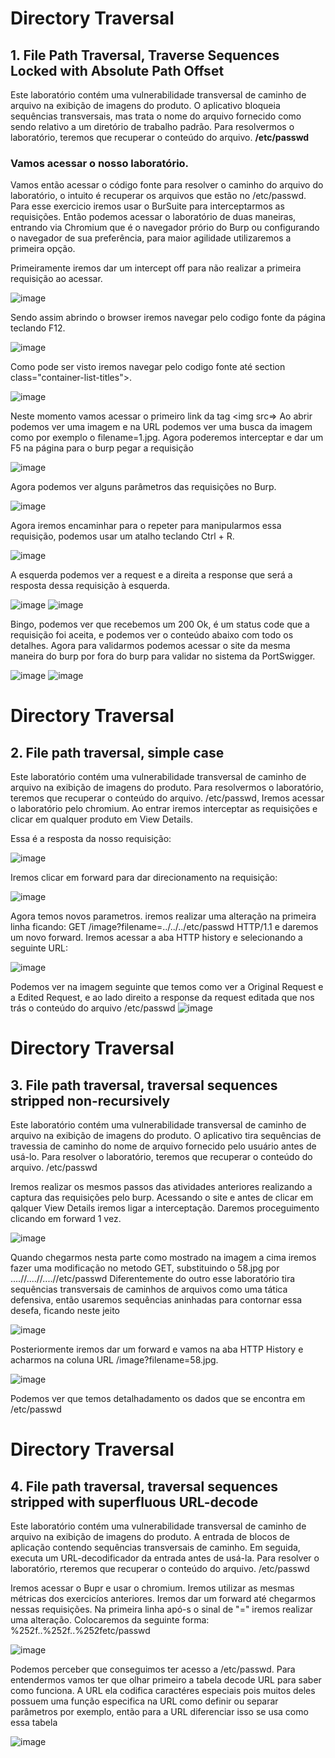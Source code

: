 # Directory Traversal

 ## 1. File Path Traversal, Traverse Sequences Locked with Absolute Path Offset 

Este laboratório contém uma vulnerabilidade transversal de caminho de arquivo na exibição de imagens do produto.
O aplicativo bloqueia sequências transversais, mas trata o nome do arquivo fornecido como sendo relativo a um diretório de trabalho padrão. Para resolvermos o laboratório, teremos que recuperar o  conteúdo do arquivo. **/etc/passwd**

### Vamos acessar o nosso laboratório.

Vamos então acessar o código fonte para resolver o caminho do arquivo do laboratório, o intuito é recuperar os arquivos que estão no /etc/passwd.
Para esse exercicio iremos usar o BurSuite para interceptarmos as requisições. Então podemos acessar o laboratório de duas maneiras, entrando via Chromium que é o navegador prório do Burp ou configurando o navegador de sua preferência, para maior agilidade utilizaremos a primeira opção.

Primeiramente iremos dar um intercept off para não realizar a primeira requisição ao acessar.

![image](https://user-images.githubusercontent.com/95362045/167206531-89379a83-0ddd-4a9d-8697-8e09800e29b1.png)

Sendo assim abrindo o browser iremos navegar pelo codigo fonte da página teclando F12.

![image](https://user-images.githubusercontent.com/95362045/167206904-73a66113-e239-46ca-b418-989607700bdd.png)

Como pode ser visto iremos navegar pelo codigo fonte até section class="container-list-titles">.

![image](https://user-images.githubusercontent.com/95362045/167207173-ea332740-d723-4395-8152-3a1dde657862.png)

Neste momento vamos acessar o primeiro link da tag <img src=> Ao abrir podemos ver uma imagem e na URL podemos ver uma busca da imagem como por exemplo o filename=1.jpg. Agora poderemos interceptar e dar um F5 na página para o burp pegar a requisição

![image](https://user-images.githubusercontent.com/95362045/167208732-c77069a1-508c-457c-bec4-a672d3452909.png)

Agora podemos ver alguns parâmetros das requisições no Burp.

![image](https://user-images.githubusercontent.com/95362045/167208913-357a42bb-0ed1-4fc6-8502-bb5cd19e216d.png)

Agora iremos encaminhar para o repeter para manipularmos essa requisição, podemos usar um atalho teclando Ctrl + R.

![image](https://user-images.githubusercontent.com/95362045/167209167-cf1ef5a4-1226-4f61-a224-c897b133565c.png)

A esquerda podemos ver a request e a direita a response que será a resposta dessa requisição à esquerda.

![image](https://user-images.githubusercontent.com/95362045/167209994-4e1ac341-5770-49ce-ad64-93a5154db6f8.png)
![image](https://user-images.githubusercontent.com/95362045/167210963-fd6851fa-126e-4058-ad29-d50df94404dc.png)

Bingo, podemos ver que recebemos um 200 Ok, é um status code que a requisição foi aceita, e podemos ver o conteúdo abaixo com todo os detalhes. Agora para validarmos podemos acessar o site da mesma maneira do burp por fora do burp para validar no sistema da PortSwigger.

![image](https://user-images.githubusercontent.com/95362045/167211278-794002a3-d44d-4104-b810-2b5f9bf60aa8.png)
![image](https://user-images.githubusercontent.com/95362045/167211440-139abddc-3f87-4051-8daa-1156ee815883.png)

# Directory Traversal

 ## 2. File path traversal, simple case
 
Este laboratório contém uma vulnerabilidade transversal de caminho de arquivo na exibição de imagens do produto. Para resolvermos o laboratório, teremos que recuperar o conteúdo do arquivo. /etc/passwd, Iremos acessar o laboratório pelo chromium. Ao entrar iremos interceptar as requisições e clicar em qualquer produto em View Details.

Essa é a resposta da nosso requisição:

![image](https://user-images.githubusercontent.com/95362045/167430841-9f0dc92d-0057-4f1e-9fc6-ea2f15ca3717.png)

Iremos clicar em forward para dar direcionamento na requisição:

![image](https://user-images.githubusercontent.com/95362045/167431499-cc93583a-aaad-4524-bc69-4f4cf39c068f.png)

Agora temos novos parametros. iremos realizar uma alteração na primeira linha ficando: GET /image?filename=../../../etc/passwd HTTP/1.1 e daremos um novo forward.
Iremos acessar a aba HTTP history e selecionando a seguinte URL:

![image](https://user-images.githubusercontent.com/95362045/167432199-0a22e497-bd4b-4d1b-bde4-bb1df5ae407c.png)

Podemos ver na imagem seguinte que temos como ver a Original Request e a Edited Request, e ao lado direito a response da request editada que nos trás o conteúdo do arquivo /etc/passwd
![image](https://user-images.githubusercontent.com/95362045/167432822-eb5d41a3-4960-4841-9373-053b9f3a382b.png)

# Directory Traversal

 ## 3. File path traversal, traversal sequences stripped non-recursively
 
 Este laboratório contém uma vulnerabilidade transversal de caminho de arquivo na exibição de imagens do produto. O aplicativo tira sequências de travessia de caminho do nome de arquivo fornecido pelo usuário antes de usá-lo. Para resolver o laboratório, teremos que recuperar o conteúdo do arquivo. /etc/passwd
 
 Iremos realizar os mesmos passos das atividades anteriores realizando a captura das requisições pelo burp. Acessando o site e antes de clicar em qalquer View Details iremos ligar a interceptação. Daremos proceguimento clicando em forward 1 vez. 
 
 ![image](https://user-images.githubusercontent.com/95362045/167449682-a9a9b42a-e676-4570-b4db-2b90a742be4e.png)
 
 Quando chegarmos nesta parte como mostrado na imagem a cima iremos fazer uma modificação no metodo GET, substituindo o 58.jpg por ....//....//....//etc/passwd
 Diferentemente do outro esse laboratório tira sequências transversais de caminhos de arquivos como uma tática defensiva, então usaremos sequências aninhadas para contornar essa desefa, ficando neste jeito

![image](https://user-images.githubusercontent.com/95362045/167451124-c405d213-c739-4a24-998f-3368fe7e9d08.png)

Posteriormente iremos dar um forward e vamos na aba HTTP History e acharmos na coluna URL /image?filename=58.jpg. 

![image](https://user-images.githubusercontent.com/95362045/167451333-4fdf586b-df26-4917-8a4a-3bc8b128c004.png)

Podemos ver que temos detalhadamento os dados que se encontra em /etc/passwd

# Directory Traversal

 ## 4.  File path traversal, traversal sequences stripped with superfluous URL-decode 
 
 Este laboratório contém uma vulnerabilidade transversal de caminho de arquivo na exibição de imagens do produto. A entrada de blocos de aplicação contendo sequências transversais de caminho. Em seguida, executa um URL-decodificador da entrada antes de usá-la. Para resolver o laboratório, rteremos que recuperar o conteúdo do arquivo. /etc/passwd
 
 Iremos acessar o Bupr e usar o chromium. Iremos utilizar as mesmas métricas dos exercicíos anteriores. Iremos dar um forward até chegarmos nessas requisições. Na primeira linha apó-s o sinal de "=" iremos realizar uma alteração. Colocaremos da seguinte forma: %252f..%252f..%252fetc/passwd 

![image](https://user-images.githubusercontent.com/95362045/167638395-b149aae0-4f27-4f68-9f3a-9fa3040e9e89.png)

Podemos perceber que conseguimos ter acesso a /etc/passwd. Para entendermos vamos ter que olhar primeiro a tabela decode URL para saber como funciona. A URL ela codifica caractéres especiais pois muitos deles possuem uma função especifica na URL como definir ou separar parâmetros por exemplo, então para a URL diferenciar isso se usa  como essa tabela 

![image](https://user-images.githubusercontent.com/95362045/167640159-2c000f68-2e3c-4725-aa76-0664d623cd72.png)
